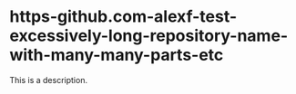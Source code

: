 # https-github.com-alexf-test-excessively-long-repository-name-with-many-many-parts-etc
This is a description.

